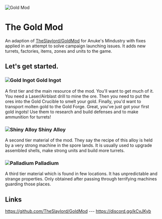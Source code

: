 ![Gold Mod](https://raw.githubusercontent.com/TheSlaylord/GoldMod/update/sprites/items/goldIngot.png)
# The Gold Mod
An adaption of [TheSlaylord/GoldMod](https://github.com/TheSlaylord/GoldMod) for Anuke's Mindustry with fixes applied in an attempt to solve campaign launching issues.
It adds new turrets, factories, items, zones and units to the game.
## Let's get started. 
### ![Gold Ingot](https://raw.githubusercontent.com/TheSlaylord/GoldMod/update/sprites/items/goldIngot.png) Gold Ingot
A first tier and the main resource of the mod. You'll want to get much of it. You need a Laser/Airblast drill to mine the ore. Then you need to put the ores into the Gold Crucible to smelt your gold. Finally, you'd want to transport molten gold to the Gold Forge. Great, you've just got your first gold ingots! Use them to research and build defenses and to make ammunition for turrets!
### ![Shiny Alloy](https://raw.githubusercontent.com/TheSlaylord/GoldMod/update/sprites/items/shinyAlloy.png) Shiny Alloy
A second tier material of the mod. They say the recipe of this alloy is held by a very strong machine in the spore lands. It is usually used to upgrade assembled shells, make strong units and build more turrets.
### ![Palladium](https://raw.githubusercontent.com/TheSlaylord/GoldMod/update/sprites/items/palladium.png) Palladium
A third tier material which is found in few locations. It has unpredictable and strange properties. Only obtained after passing through terrifying machines guarding those places.
## Links
https://github.com/TheSlaylord/GoldMod --- https://discord.gg/kCvJKyb
